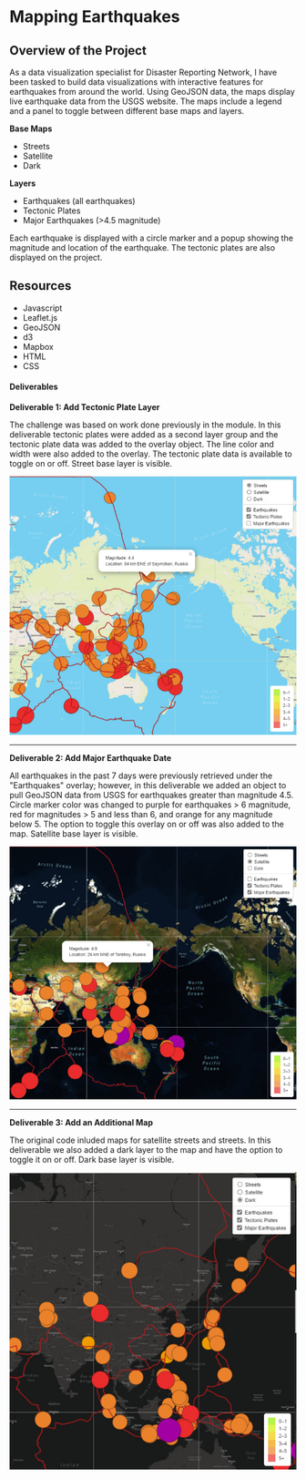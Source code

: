 # Mapping Earthquakes

## Overview of the Project

As a data visualization specialist for Disaster Reporting Network, I have been tasked to build data visualizations with interactive features for earthquakes from around the world. Using GeoJSON data, the maps display live earthquake data from the USGS website. The maps include a legend and a panel to toggle between different base maps and layers.

**Base Maps**
- Streets
- Satellite
- Dark

**Layers**
- Earthquakes (all earthquakes)
- Tectonic Plates
- Major Earthquakes (>4.5 magnitude)

Each earthquake is displayed with a circle marker and a popup showing the magnitude and location of the earthquake. The tectonic plates are also displayed on the project.

## Resources

- Javascript
- Leaflet.js
- GeoJSON
- d3
- Mapbox
- HTML
- CSS

#### Deliverables

**Deliverable 1: Add Tectonic Plate Layer**

The challenge was based on work done previously in the module. In this deliverable tectonic plates were added as a second layer group and the tectonic plate data was added to the overlay object. The line color and width were also added to the overlay. The tectonic plate data is available to toggle on or off. Street base layer is visible.

![tectonic_plate.jpg](Resources/images/tectonic_plate.jpg)

***

**Deliverable 2: Add Major Earthquake Date**

All earthquakes in the past 7 days were previously retrieved under the "Earthquakes" overlay; however, in this deliverable we added an object to pull GeoJSON data from USGS for earthquakes greater than magnitude 4.5. Circle marker color was changed to purple for earthquakes > 6 magnitude, red for magnitudes > 5 and less than 6, and orange for any magnitude below 5. The option to toggle this overlay on or off was also added to the map. Satellite base layer is visible.

![majoreqs.jpg](Resources/images/majoreqs.jpg)

***

**Deliverable 3: Add an Additional Map**

The original code inluded maps for satellite streets and streets. In this deliverable we also added a dark layer to the map and have the option to toggle it on or off. Dark base layer is visible.

![dark_layer.jpg](Resources/images/dark_layer.jpg)